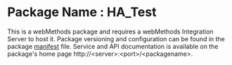 # Package Name : HA_Test
This is a webMethods package and requires a webMethods Integration Server to host it. Package versioning and configuration can be found in the package [manifest](./HA_Test/manifest.v3) file. Service and API documentation is available on the package's home page http://&lt;server&gt;:&lt;port&gt;/&lt;packagename>.